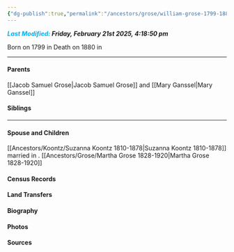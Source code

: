 ```yaml
---
{"dg-publish":true,"permalink":"/ancestors/grose/william-grose-1799-1880/","tags":["William--Grose"]}
---
```


***<font color="#00b0f0">Last Modified:</font> Friday, February 21st 2025, 4:18:50 pm***

Born on  1799 in <!-- link to place -->
Death on 1880 in <!-- link to place -->

---
#### Parents

[[Jacob Samuel Grose\|Jacob Samuel Grose]] and [[Mary Ganssel\|Mary Ganssel]]
#### Siblings
<!-- Link to sibling -->

---
#### Spouse and Children
[[Ancestors/Koontz/Suzanna Koontz 1810-1878\|Suzanna Koontz 1810-1878]] married <!-- link to date --> in <!-- link to place -->.
[[Ancestors/Grose/Martha Grose 1828-1920\|Martha Grose 1828-1920]]

#### Census Records

#### Land Transfers

#### Biography

#### Photos

#### Sources

